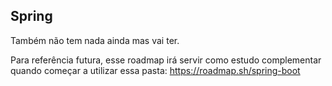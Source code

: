 ## Spring
Também não tem nada ainda mas vai ter.

Para referência futura, esse roadmap irá servir como estudo complementar quando começar a utilizar essa pasta:
https://roadmap.sh/spring-boot